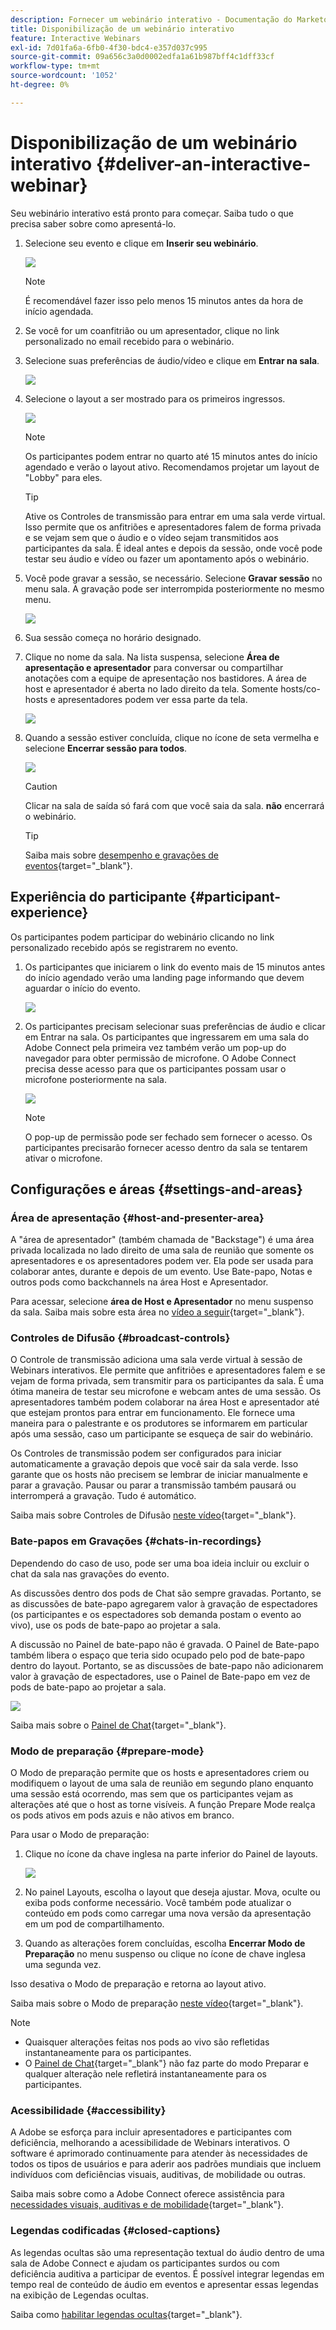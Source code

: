 ```yaml
---
description: Fornecer um webinário interativo - Documentação do Marketo - Documentação do produto
title: Disponibilização de um webinário interativo
feature: Interactive Webinars
exl-id: 7d01fa6a-6fb0-4f30-bdc4-e357d037c995
source-git-commit: 09a656c3a0d0002edfa1a61b987bff4c1dff33cf
workflow-type: tm+mt
source-wordcount: '1052'
ht-degree: 0%

---
```


# Disponibilização de um webinário interativo {#deliver-an-interactive-webinar}

Seu webinário interativo está pronto para começar. Saiba tudo o que precisa saber sobre como apresentá-lo.

1. Selecione seu evento e clique em **Inserir seu webinário**.

   ![](assets/deliver-an-interactive-webinar-1.png)

   >[!NOTE]
   >
   >É recomendável fazer isso pelo menos 15 minutos antes da hora de início agendada.

1. Se você for um coanfitrião ou um apresentador, clique no link personalizado no email recebido para o webinário.

1. Selecione suas preferências de áudio/vídeo e clique em **Entrar na sala**.

   ![](assets/deliver-an-interactive-webinar-2.png)

1. Selecione o layout a ser mostrado para os primeiros ingressos.

   ![](assets/deliver-an-interactive-webinar-3.png)

   >[!NOTE]
   >
   >Os participantes podem entrar no quarto até 15 minutos antes do início agendado e verão o layout ativo. Recomendamos projetar um layout de &quot;Lobby&quot; para eles.

   >[!TIP]
   >
   >Ative os Controles de transmissão para entrar em uma sala verde virtual. Isso permite que os anfitriões e apresentadores falem de forma privada e se vejam sem que o áudio e o vídeo sejam transmitidos aos participantes da sala. É ideal antes e depois da sessão, onde você pode testar seu áudio e vídeo ou fazer um apontamento após o webinário.

1. Você pode gravar a sessão, se necessário. Selecione **Gravar sessão** no menu sala. A gravação pode ser interrompida posteriormente no mesmo menu.

   ![](assets/deliver-an-interactive-webinar-4.png)

1. Sua sessão começa no horário designado.

1. Clique no nome da sala. Na lista suspensa, selecione **Área de apresentação e apresentador** para conversar ou compartilhar anotações com a equipe de apresentação nos bastidores. A área de host e apresentador é aberta no lado direito da tela. Somente hosts/co-hosts e apresentadores podem ver essa parte da tela.

   ![](assets/deliver-an-interactive-webinar-5.png)

1. Quando a sessão estiver concluída, clique no ícone de seta vermelha e selecione **Encerrar sessão para todos**.

   ![](assets/deliver-an-interactive-webinar-6.png)

   >[!CAUTION]
   >
   >Clicar na sala de saída só fará com que você saia da sala. **não** encerrará o webinário.

   >[!TIP]
   >
   >Saiba mais sobre [desempenho e gravações de eventos](/help/marketo/product-docs/demand-generation/events/interactive-webinars/event-workflows.md){target="_blank"}.

## Experiência do participante {#participant-experience}

Os participantes podem participar do webinário clicando no link personalizado recebido após se registrarem no evento.

1. Os participantes que iniciarem o link do evento mais de 15 minutos antes do início agendado verão uma landing page informando que devem aguardar o início do evento.

   ![](assets/deliver-an-interactive-webinar-7.png)

1. Os participantes precisam selecionar suas preferências de áudio e clicar em Entrar na sala. Os participantes que ingressarem em uma sala do Adobe Connect pela primeira vez também verão um pop-up do navegador para obter permissão de microfone. O Adobe Connect precisa desse acesso para que os participantes possam usar o microfone posteriormente na sala.

   ![](assets/deliver-an-interactive-webinar-8.png)

   >[!NOTE]
   >
   >O pop-up de permissão pode ser fechado sem fornecer o acesso. Os participantes precisarão fornecer acesso dentro da sala se tentarem ativar o microfone.

## Configurações e áreas {#settings-and-areas}

### Área de apresentação {#host-and-presenter-area}

A &quot;área de apresentador&quot; (também chamada de &quot;Backstage&quot;) é uma área privada localizada no lado direito de uma sala de reunião que somente os apresentadores e os apresentadores podem ver. Ela pode ser usada para colaborar antes, durante e depois de um evento. Use Bate-papo, Notas e outros pods como backchannels na área Host e Apresentador.

Para acessar, selecione **área de Host e Apresentador** no menu suspenso da sala. Saiba mais sobre esta área no [vídeo a seguir](https://www.youtube.com/watch?v=11GkcvIUttY){target="_blank"}.

### Controles de Difusão {#broadcast-controls}

O Controle de transmissão adiciona uma sala verde virtual à sessão de Webinars interativos. Ele permite que anfitriões e apresentadores falem e se vejam de forma privada, sem transmitir para os participantes da sala. É uma ótima maneira de testar seu microfone e webcam antes de uma sessão. Os apresentadores também podem colaborar na área Host e apresentador até que estejam prontos para entrar em funcionamento. Ele fornece uma maneira para o palestrante e os produtores se informarem em particular após uma sessão, caso um participante se esqueça de sair do webinário.

Os Controles de transmissão podem ser configurados para iniciar automaticamente a gravação depois que você sair da sala verde. Isso garante que os hosts não precisem se lembrar de iniciar manualmente e parar a gravação. Pausar ou parar a transmissão também pausará ou interromperá a gravação. Tudo é automático.

Saiba mais sobre Controles de Difusão [neste vídeo](https://www.youtube.com/watch?v=TcoCeEJoyjg){target="_blank"}.

### Bate-papos em Gravações {#chats-in-recordings}

Dependendo do caso de uso, pode ser uma boa ideia incluir ou excluir o chat da sala nas gravações do evento.

As discussões dentro dos pods de Chat são sempre gravadas. Portanto, se as discussões de bate-papo agregarem valor à gravação de espectadores (os participantes e os espectadores sob demanda postam o evento ao vivo), use os pods de bate-papo ao projetar a sala.

A discussão no Painel de bate-papo não é gravada. O Painel de Bate-papo também libera o espaço que teria sido ocupado pelo pod de bate-papo dentro do layout. Portanto, se as discussões de bate-papo não adicionarem valor à gravação de espectadores, use o Painel de Bate-papo em vez de pods de bate-papo ao projetar a sala.

![](assets/deliver-an-interactive-webinar-9.png)

Saiba mais sobre o [Painel de Chat](https://helpx.adobe.com/br/adobe-connect/using/notes-chat-q-a-polls.html#chat_panel){target="_blank"}.

### Modo de preparação {#prepare-mode}

O Modo de preparação permite que os hosts e apresentadores criem ou modifiquem o layout de uma sala de reunião em segundo plano enquanto uma sessão está ocorrendo, mas sem que os participantes vejam as alterações até que o host as torne visíveis. A função Prepare Mode realça os pods ativos em pods azuis e não ativos em branco.

Para usar o Modo de preparação:

1. Clique no ícone da chave inglesa na parte inferior do Painel de layouts.

   ![](assets/deliver-an-interactive-webinar-10.png)

1. No painel Layouts, escolha o layout que deseja ajustar. Mova, oculte ou exiba pods conforme necessário. Você também pode atualizar o conteúdo em pods como carregar uma nova versão da apresentação em um pod de compartilhamento.

1. Quando as alterações forem concluídas, escolha **Encerrar Modo de Preparação** no menu suspenso ou clique no ícone de chave inglesa uma segunda vez.

Isso desativa o Modo de preparação e retorna ao layout ativo.

Saiba mais sobre o Modo de preparação [neste vídeo](https://www.youtube.com/watch?v=kUya84sx-E4){target="_blank"}.

>[!NOTE]
>
>* Quaisquer alterações feitas nos pods ao vivo são refletidas instantaneamente para os participantes.
>* O [Painel de Chat](https://helpx.adobe.com/br/adobe-connect/using/notes-chat-q-a-polls.html#chat_panel){target="_blank"} não faz parte do modo Preparar e qualquer alteração nele refletirá instantaneamente para os participantes.

### Acessibilidade {#accessibility}

A Adobe se esforça para incluir apresentadores e participantes com deficiência, melhorando a acessibilidade de Webinars interativos. O software é aprimorado continuamente para atender às necessidades de todos os tipos de usuários e para aderir aos padrões mundiais que incluem indivíduos com deficiências visuais, auditivas, de mobilidade ou outras.

Saiba mais sobre como a Adobe Connect oferece assistência para [necessidades visuais, auditivas e de mobilidade](https://helpx.adobe.com/br/adobe-connect/using/accessibility-features.html){target="_blank"}.

### Legendas codificadas {#closed-captions}

As legendas ocultas são uma representação textual do áudio dentro de uma sala de Adobe Connect e ajudam os participantes surdos ou com deficiência auditiva a participar de eventos. É possível integrar legendas em tempo real de conteúdo de áudio em eventos e apresentar essas legendas na exibição de Legendas ocultas.

Saiba como [habilitar legendas ocultas](https://helpx.adobe.com/br/adobe-connect/using/closed-captioning-html-client.html){target="_blank"}.
